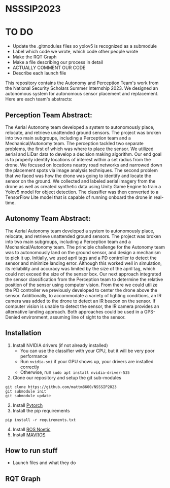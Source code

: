 # NSSSIP2023

# TO DO
- Update the .gitmodules files so yolov5 is recognized as a submodule
- Label which code we wrote, which code other people wrote
- Make the RQT Graph
- Make a file describing our process in detail
- ACTUALLY COMMENT OUR CODE
- Describe each launch file



This repository contains the Autonomy and Perception Team's work from the National Security Scholars Summer Internship 2023. We designed an autonomous system for autonomous sensor placement and replacement. Here are each team's abstracts:

## Perception Team Abstract:
The Aerial Autonomy team developed a system to autonomously place, relocate, and retrieve unattended ground sensors. The project was broken into two main subgroups, including a Perception team and a Mechanical/Autonomy team. The perception tackled two separate problems, the first of which was where to place the sensor. We utilized aerial and LiDar data to develop a decision making algorithm. Our end goal is to properly identify locations of interest within a set radius from the drone. We focused on locations nearby road networks and narrowed down the placement spots via image analysis techniques. The second problem that we faced was how the drone was going to identify and locate the sensor on the ground. We collected and labeled aerial imagery from the drone as well as created synthetic data using Unity Game Engine to train a Yolov5 model for object detection. The classifier was then converted to a TensorFlow Lite model that is capable of running onboard the drone in real-time.

## Autonomy Team Abstract:
The Aerial Autonomy team developed a system to autonomously place, relocate, and retrieve unattended ground sensors. The project was broken into two main subgroups, including a Perception team and a Mechanical/Autonomy team. The principle challenge for the Autonomy team was to autonomously land on the ground sensor, and design a mechanism to pick it up. Initially, we used april tags and a PD controller to detect the sensor and minimize landing error. Although this worked well in simulation, its reliability and accuracy was limited by the size of the april tag, which could not exceed the size of the sensor box. Our next approach integrated the sensor classification from the Perception team to determine the relative position of the sensor using computer vision. From there we could utilize the PD controller we previously developed to center the drone above the sensor. Additionally, to accommodate a variety of lighting conditions, an IR camera was added to the drone to detect an IR beacon on the sensor. If computer vision is unable to detect the sensor, the IR camera provides an alternative landing approach. Both approaches could be used in a GPS-Denied environment, assuming line of sight to the sensor.

## Installation 
1. Install NVIDIA drivers (if not already installed)
	- You can use the classifier with your CPU, but it will be very poor performance
	- Run `nvidia-smi` if your GPU shows up, your drivers are installed correctly
	- Otherwise, run `sudo apt install nvidia-driver-535`
1. Clone our repository and setup the git sub-modules
```
git clone https://github.com/mattm8600/NSSSIP2023
git submodule init
git submodule update
```
2. Install [Pytorch](https://pytorch.org/get-started/locally/)
3. Install the pip requirements
```
pip install -r requirements.txt
```
4. Install [ROS Noetic](http://wiki.ros.org/noetic/Installation/Ubuntu)
5. Install [MAVROS](https://docs.px4.io/main/en/ros/mavros_installation.html)

## How to run stuff
- Launch files and what they do

## RQT Graph

